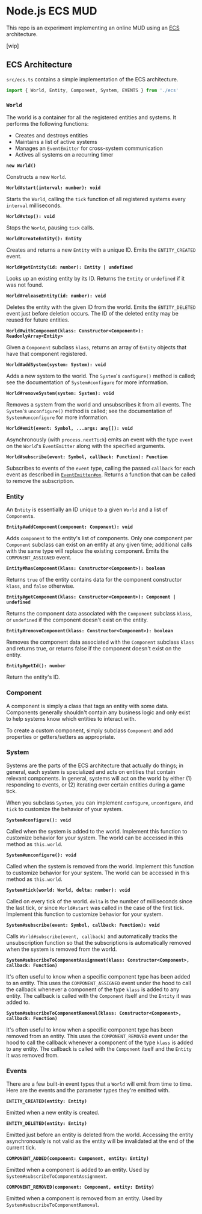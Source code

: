 # Node.js ECS MUD

This repo is an experiment implementing an online MUD using an [ECS](https://en.wikipedia.org/wiki/Entity%E2%80%93component%E2%80%93system) architecture.

[wip]

## ECS Architecture

`src/ecs.ts` contains a simple implementation of the ECS architecture.

```javascript
import { World, Entity, Component, System, EVENTS } from './ecs'
```

### `World`

The world is a container for all the registered entities and systems. It performs the following functions:

* Creates and destroys entities
* Maintains a list of active systems
* Manages an `EventEmitter` for cross-system communication
* Actives all systems on a recurring timer

**`new World()`**

Constructs a new `World`.

**`World#start(interval: number): void`**

Starts the `World`, calling the `tick` function of all registered systems every `interval` milliseconds.

**`World#stop(): void`**

Stops the `World`, pausing `tick` calls.

**`World#createEntity(): Entity`**

Creates and returns a new `Entity` with a unique ID. Emits the `ENTITY_CREATED` event.

**`World#getEntity(id: number): Entity | undefined`**

Looks up an existing entity by its ID. Returns the `Entity` or `undefined` if it was not found.

**`World#releaseEntity(id: number): void`**

Deletes the entity with the given ID from the world. Emits the `ENTITY_DELETED` event just before deletion occurs. The ID of the deleted entity may be reused for future entities.

**`World#withComponent(klass: Constructor<Component>): ReadonlyArray<Entity>`**

Given a `Component` subclass `klass`, returns an array of `Entity` objects that have that component registered.

**`World#addSystem(system: System): void`**

Adds a new system to the world. The `System`'s `configure()` method is called; see the documentation of `System#configure` for more information.

**`World#removeSystem(system: System): void`**

Removes a system from the world and unsubscribes it from all events. The `System`'s `unconfigure()` method is called; see the documentation of `System#unconfigure` for more information.

**`World#emit(event: Symbol, ...args: any[]): void`**

Asynchronously (with `process.nextTick`) emits an event with the type `event` on the `World`'s `EventEmitter` along with the specified arguments.

**`World#subscribe(event: Symbol, callback: Function): Function`**

Subscribes to events of the `event` type, calling the passed `callback` for each event as described in [`EventEmitter#on`](https://nodejs.org/api/events.html#events_emitter_on_eventname_listener). Returns a function that can be called to remove the subscription.

### Entity

An `Entity` is essentially an ID unique to a given `World` and a list of `Component`s.

**`Entity#addComponent(component: Component): void`**

Adds `component` to the entity's list of components. Only one component per `Component` subclass can exist on an entity at any given time; additional calls with the same type will replace the existing component. Emits the `COMPONENT_ASSIGNED` event.

**`Entity#hasComponent(klass: Constructor<Component>): boolean`**

Returns `true` of the entity contains data for the component constructor `klass`, and `false` otherwise.

**`Entity#getComponent(klass: Constructor<Component>): Component | undefined`**

Returns the component data associated with the `Component` subclass `klass`, or `undefined` if the component doesn't exist on the entity.

**`Entity#removeComponent(klass: Constructor<Component>): boolean`**

Removes the component data associated with the `Component` subclass `klass` and returns true, or returns false if the component doesn't exist on the entity.

**`Entity#getId(): number`**

Return the entity's ID.

### Component

A component is simply a class that tags an entity with some data. Components generally shouldn't contain any business logic and only exist to help systems know which entities to interact with.

To create a custom component, simply subclass `Component` and add properties or getters/setters as appropriate.

### System

Systems are the parts of the ECS architecture that actually do things; in general, each system is specialized and acts on entities that contain relevant components. In general, systems will act on the world by either (1) responding to events, or (2) iterating over certain entities during a game tick.

When you subclass `System`, you can implement `configure`, `unconfigure`, and `tick` to customize the behavior of your system.

**`System#configure(): void`**

Called when the system is added to the world. Implement this function to customize behavior for your system. The world can be accessed in this method as `this.world`.

**`System#unconfigure(): void`**

Called when the system is removed from the world. Implement this function to customize behavior for your system. The world can be accessed in this method as `this.world`.

**`System#tick(world: World, delta: number): void`**

Called on every tick of the world. `delta` is the number of milliseconds since the last tick, or since `World#start` was called in the case of the first tick. Implement this function to customize behavior for your system.

**`System#subscribe(event: Symbol, callback: Function): void`**

Calls `World#subscribe(event, callback)` and automatically tracks the unsubscription function so that the subscriptions is automatically removed when the system is removed from the world.

**`System#subscribeToComponentAssignment(klass: Constructor<Component>, callback: Function)`**

It's often useful to know when a specific component type has been added to an entity. This uses the `COMPONENT_ASSIGNED` event under the hood to call the callback whenever a component of the type `klass` is added to any entity. The callback is called with the `Component` itself and the `Entity` it was added to.

**`System#subscribeToComponentRemoval(klass: Constructor<Component>, callback: Function)`**

It's often useful to know when a specific component type has been removed from an entity. This uses the `COMPONENT_REMOVED` event under the hood to call the callback whenever a component of the type `klass` is added to any entity. The callback is called with the `Component` itself and the `Entity` it was removed from.

### Events

There are a few built-in event types that a `World` will emit from time to time. Here are the events and the parameter types they're emitted with.

**`ENTITY_CREATED(entity: Entity)`**

Emitted when a new entity is created.

**`ENTITY_DELETED(entity: Entity)`**

Emitted just before an entity is deleted from the world. Accessing the entity asynchronously is not valid as the entity will be invalidated at the end of the current tick.

**`COMPONENT_ADDED(component: Component, entity: Entity)`**

Emitted when a component is added to an entity. Used by `System#subscribeToComponentAssignment`.

**`COMPONENT_REMOVED(component: Component, entity: Entity)`**

Emitted when a component is removed from an entity. Used by `System#subscribeToComponentRemoval`.
